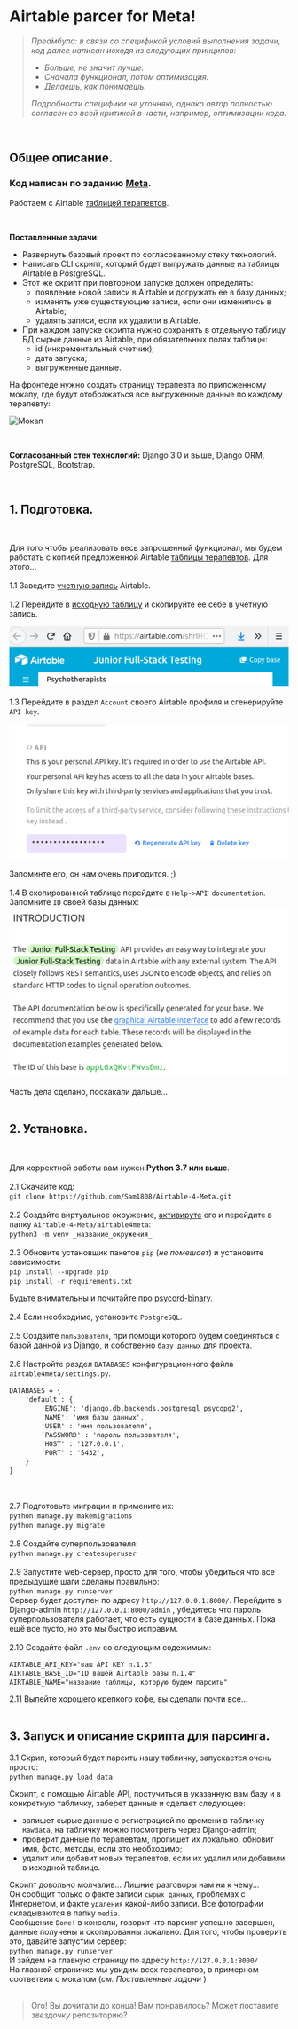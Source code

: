 # Airtable parcer for Meta!
 
>*Преа́мбула: в связи со спецификой условий выполнения задачи, код далее написан исходя из  следующих принципов:*
>   - *Больше, не значит лучше.*
>   - *Сначала функционал, потом оптимизация.*
>   - *Делаешь, как понимаешь.*<br>
>
>*Подробности специфики не уточняю, однако автор полностью согласен со всей критикой в части, например, оптимизации кода.*

<br>

## Общее описание.

### Код написан по заданию [Meta](https://bemeta.co/).

Работаем с Airtable [таблицей терапевтов](https://airtable.com/shrlHQArEK0WNdylo).

<br>

**Поставленные задачи:**
- Развернуть базовый проект по согласованному стеку технологий.
- Написать CLI скрипт, который будет выгружать данные из таблицы Airtable в PostgreSQL.
- Этот же скрипт при повторном запуске должен определять:
    - появление новой записи в Airtable и догружать ее в базу данных;
    - изменять уже существующие записи, если они изменились в Airtable; 
    - удалять записи, если их удалили в Airtable.
- При каждом запуске скрипта нужно сохранять в отдельную таблицу БД сырые данные из Airtable, при обязательных полях таблицы:
    - id (инкрементальный счетчик);
    - дата запуска;
    - выгруженные данные.

На фронтеде нужно создать страницу терапевта по приложенному мокапу, где будут отображаться все выгруженные данные по каждому терапевту:

![Мокап](https://www.notion.so/image/https%3A%2F%2Fs3-us-west-2.amazonaws.com%2Fsecure.notion-static.com%2F46ee3ee9-5cfc-4eba-82a4-8d584b0d3c2a%2FUntitled.png?table=block&id=0861594f-374c-4443-a968-168e86554483&spaceId=78a60c45-aab1-4095-a55d-9baf2e2de012&width=2560&userId=&cache=v2)

<br>

**Согласованный стек технологий:**
Django 3.0 и выше, Django ORM, PostgreSQL, Bootstrap.

<br>

## 1. Подготовка. 
<br>

Для того чтобы реализовать весь запрошенный функционал, мы будем работать с копией предложенной Airtable [таблицы терапевтов](https://airtable.com/shrlHQArEK0WNdylo). Для этого...
<br><br>
1.1 Заведите [учетную запись](https://airtable.com/login) Airtable.
<br><br>
1.2 Перейдите в [исходную таблицу](https://airtable.com/shrlHQArEK0WNdylo) и скопируйте ее себе в учетную запись. 

![Copy_base](./screenshots/copy_base.png)
<br><br>
1.3 Перейдите в раздел `Account` своего Airtable профиля и сгенерируйте `API key`.

![Copy_base](./screenshots/api_key.png)

Запоминте его, он нам очень пригодится. ;)
<br><br>
1.4 В скопированной таблице перейдите в `Help->API documentation`. Запомните `ID` своей базы данных:
![Base_ID](./screenshots/base_id.png)

Часть дела сделано, поскакали дальше... 
<br><br>
## 2. Установка. 
<br>

Для корректной работы вам нужен **Python 3.7 или выше**.
<br><br>
2.1 Скачайте код:<br>
`git clone https://github.com/Sam1808/Airtable-4-Meta.git`
<br><br>
2.2 Создайте виртуальное окружение, [активируте](https://devpractice.ru/python-lesson-17-virtual-envs/#p33) его и перейдите в папку `Airtable-4-Meta/airtable4meta`:<br>
`python3 -m venv _название_окружения_`
<br><br>
2.3 Обновите установщик пакетов `pip` (*не помешает*) и установите зависимости:<br>
`pip install --upgrade pip`<br>
`pip install -r requirements.txt`

Будьте внимательны и почитайте про [psycord-binary](https://www.psycopg.org/docs/install.html#psycopg-vs-psycopg-binary).
<br><br>
2.4 Если необходимо, установите `PostgreSQL`.
<br><br>
2.5 Создайте `пользователя`, при помощи которого будем соединяться с базой данной из Django, и собственно `базу данных` для проекта.
<br><br>
2.6 Настройте раздел `DATABASES` конфигурационного файла `airtable4meta/settings.py`.

```
DATABASES = {
    'default': {
        'ENGINE': 'django.db.backends.postgresql_psycopg2',
        'NAME': 'имя базы данных',
        'USER' : 'имя пользователя',
        'PASSWORD' : 'пароль пользователя',
        'HOST' : '127.0.0.1',
        'PORT' : '5432',
    }
}
```
<br><br>
2.7 Подготовьте миграции и примените их: <br>
`python manage.py makemigrations` <br>
`python manage.py migrate `
<br><br>
2.8 Создайте суперпользователя: <br>
`python manage.py createsuperuser`
<br><br>
2.9 Запустите web-сервер, просто для того, чтобы убедиться что все предыдущие шаги сделаны правильно: <br>
`python manage.py runserver` <br>
Сервер будет доступен по адресу `http://127.0.0.1:8000/`. Перейдите в Django-admin `http://127.0.0.1:8000/admin` , убедитесь что пароль суперпользователя работает, что есть сущности в базе данных. Пока ещё все пусто, но это мы быстро исправим.
<br><br>
2.10 Создайте файл `.env` со следующим содежимым: 
```
AIRTABLE_API_KEY="ваш API KEY п.1.3"
AIRTABLE_BASE_ID="ID вашей Airtable базы п.1.4"
AIRTABLE_NAME="название таблицы, которую будем парсить"
```

2.11 Выпейте хорошего крепкого кофе, вы сделали почти все... 
<br><br>

## 3. Запуск и описание скрипта для парсинга.

3.1 Скрип, который будет парсить нашу табличку, запускается очень просто: <br>
`python manage.py load_data`

Скрипт, c помощью Airtable API, постучиться в указанную вам базу и в конкретную табличку, заберет данные и сделает следующее: 
- запишет сырые данные с регистрацией по времени в табличку `Rawdata`, на табличку можно посмотреть через Django-admin;
- проверит данные по терапевтам, пропишет их локально, обновит имя, фото, методы, если это необходимо;
- удалит или добавит новых терапевтов, если их удалил или добавили в исходной таблице.

Скрипт довольно молчалив... Лишние разговоры нам ни к чему... <br>
Он сообщит только о факте записи `сырых данных`, проблемах с Интернетом, и факте `удаления` какой-либо записи. Все фотографии складываются в папку `media`.<br>
Сообщение `Done!` в консоли, говорит что парсинг успешно завершен, данные получены и скопированны локально. Для того, чтобы проверить это, давайте запустим сервер: <br>
`python manage.py runserver` <br>
И зайдем на главную страницу по адресу `http://127.0.0.1:8000/`
<br>
На главной страничке мы увидим всех терапевтов, в примерном соответвии с мокапом (*см. Поставленные задачи* )
<br><br>
> Ого! Вы дочитали до конца! Вам понравилось? Может поставите *звездочку* репозиторию?<br>